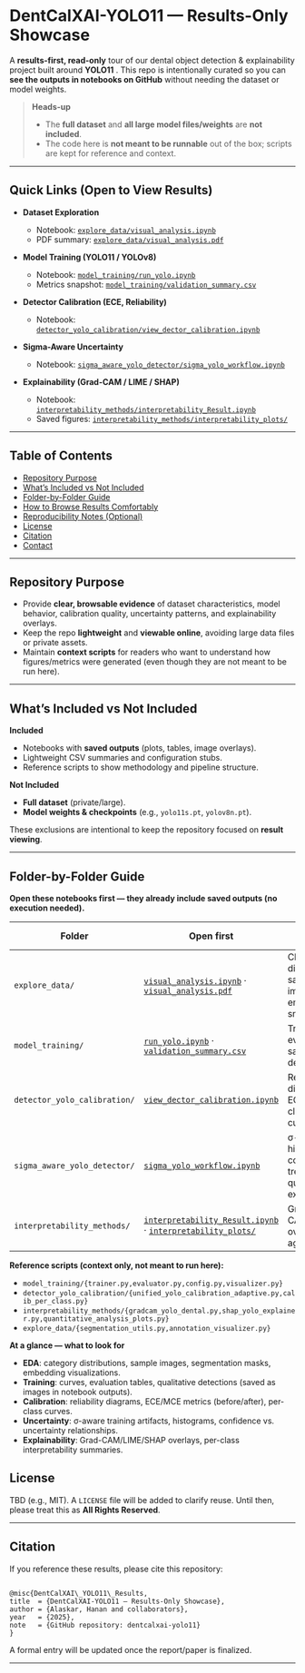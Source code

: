 
# DentCalXAI-YOLO11 — Results-Only Showcase

A **results-first, read-only** tour of our dental object detection & explainability project built around **YOLO11** . This repo is intentionally curated so you can **see the outputs in notebooks on GitHub** without needing the dataset or model weights.

> **Heads-up**
> - The **full dataset** and **all large model files/weights** are **not included**.
> - The code here is **not meant to be runnable** out of the box; scripts are kept for reference and context.

---

## Quick Links (Open to View Results)

- **Dataset Exploration**  
  - Notebook: [`explore_data/visual_analysis.ipynb`](explore_data/visual_analysis.ipynb)  
  - PDF summary: [`explore_data/visual_analysis.pdf`](explore_data/visual_analysis.pdf)

- **Model Training (YOLO11 / YOLOv8)**  
  - Notebook: [`model_training/run_yolo.ipynb`](model_training/run_yolo.ipynb)  
  - Metrics snapshot: [`model_training/validation_summary.csv`](model_training/validation_summary.csv)

- **Detector Calibration (ECE, Reliability)**  
  - Notebook: [`detector_yolo_calibration/view_dector_calibration.ipynb`](detector_yolo_calibration/view_dector_calibration.ipynb)

- **Sigma-Aware Uncertainty**  
  - Notebook: [`sigma_aware_yolo_detector/sigma_yolo_workflow.ipynb`](sigma_aware_yolo_detector/sigma_yolo_workflow.ipynb)

- **Explainability (Grad-CAM / LIME / SHAP)**  
  - Notebook: [`interpretability_methods/interpretability_Result.ipynb`](interpretability_methods/interpretability_Result.ipynb)  
  - Saved figures: [`interpretability_methods/interpretability_plots/`](interpretability_methods/interpretability_plots/)


---

## Table of Contents

- [Repository Purpose](#repository-purpose)
- [What’s Included vs Not Included](#whats-included-vs-not-included)
- [Folder-by-Folder Guide](#folder-by-folder-guide)
- [How to Browse Results Comfortably](#how-to-browse-results-comfortably)
- [Reproducibility Notes (Optional)](#reproducibility-notes-optional)
- [License](#license)
- [Citation](#citation)
- [Contact](#contact)

---

## Repository Purpose

- Provide **clear, browsable evidence** of dataset characteristics, model behavior, calibration quality, uncertainty patterns, and explainability overlays.
- Keep the repo **lightweight** and **viewable online**, avoiding large data files or private assets.
- Maintain **context scripts** for readers who want to understand how figures/metrics were generated (even though they are not meant to be run here).

---

## What’s Included vs Not Included

**Included**
- Notebooks with **saved outputs** (plots, tables, image overlays).
- Lightweight CSV summaries and configuration stubs.
- Reference scripts to show methodology and pipeline structure.

**Not Included**
- **Full dataset** (private/large).
- **Model weights & checkpoints** (e.g., `yolo11s.pt`, `yolov8n.pt`).

These exclusions are intentional to keep the repository focused on **result viewing**.

---

## Folder-by-Folder Guide

**Open these notebooks first — they already include saved outputs (no execution needed).**

| Folder | Open first | Key visuals & metrics |
|---|---|---|
| `explore_data/` | [`visual_analysis.ipynb`](explore_data/visual_analysis.ipynb) · [`visual_analysis.pdf`](explore_data/visual_analysis.pdf) | Class distributions, sample images/masks, embeddings/PCA snapshots |
| `model_training/` | [`run_yolo.ipynb`](model_training/run_yolo.ipynb) · [`validation_summary.csv`](model_training/validation_summary.csv) | Train/val curves, eval tables, sample detections |
| `detector_yolo_calibration/` | [`view_dector_calibration.ipynb`](detector_yolo_calibration/view_dector_calibration.ipynb) | Reliability diagrams, ECE/MCE, per-class calibration curves |
| `sigma_aware_yolo_detector/` | [`sigma_yolo_workflow.ipynb`](sigma_aware_yolo_detector/sigma_yolo_workflow.ipynb) | σ-uncertainty histograms, confidence–σ trends, qualitative examples | 
| `interpretability_methods/` | [`interpretability_Result.ipynb`](interpretability_methods/interpretability_Result.ipynb) · [`interpretability_plots/`](interpretability_methods/interpretability_plots/) | Grad-CAM/LIME/SHAP overlays, aggregate plots |

**Reference scripts (context only, not meant to run here):**
- `model_training/{trainer.py,evaluator.py,config.py,visualizer.py}`
- `detector_yolo_calibration/{unified_yolo_calibration_adaptive.py,calib_per_class.py}`
- `interpretability_methods/{gradcam_yolo_dental.py,shap_yolo_explainer.py,quantitative_analysis_plots.py}`
- `explore_data/{segmentation_utils.py,annotation_visualizer.py}`


**At a glance — what to look for**
- **EDA**: category distributions, sample images, segmentation masks, embedding visualizations.
- **Training**: curves, evaluation tables, qualitative detections (saved as images in notebook outputs).
- **Calibration**: reliability diagrams, ECE/MCE metrics (before/after), per-class curves.
- **Uncertainty**: σ-aware training artifacts, histograms, confidence vs. uncertainty relationships.
- **Explainability**: Grad-CAM/LIME/SHAP overlays, per-class interpretability summaries.


## License

TBD (e.g., MIT). A `LICENSE` file will be added to clarify reuse. Until then, please treat this as **All Rights Reserved**.

---

## Citation

If you reference these results, please cite this repository:

```

@misc{DentCalXAI\_YOLO11\_Results,
title  = {DentCalXAI-YOLO11 — Results-Only Showcase},
author = {Alaskar, Hanan and collaborators},
year   = {2025},
note   = {GitHub repository: dentcalxai-yolo11}
}

```

A formal entry will be updated once the report/paper is finalized.

---

